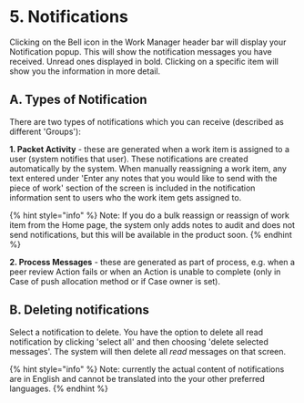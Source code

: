 # 5. Notifications

Clicking on the Bell icon in the Work Manager header bar will display your Notification popup. This will show the notification messages you have received. Unread ones displayed in bold. Clicking on a specific item will show you the information in more detail.

## A. Types of Notification

There are two types of notifications which you can receive \(described as different 'Groups'\):

**1. Packet Activity** - these are generated when a work item is assigned to a user \(system notifies that user\). These notifications are created automatically by the system. When manually reassigning a work item, any text entered under 'Enter any notes that you would like to send with the piece of work' section of the screen is included in the notification information sent to users who the work item gets assigned to.

{% hint style="info" %}
Note: If you do a bulk reassign or reassign of work item from the Home page, the system only adds notes to audit and does not send notifications, but this will be available in the product soon.
{% endhint %}

**2. Process Messages** - these are generated as part of process, e.g. when a peer review Action fails or when an Action is unable to complete \(only in Case of push allocation method or if Case owner is set\).

## B. Deleting notifications

Select a notification to delete. You have the option to delete all read notification by clicking 'select all' and then choosing 'delete selected messages'. The system will then delete all _read_ messages on that screen.

{% hint style="info" %}
Note: currently the actual content of notifications are in English and cannot be translated into the your other preferred languages.
{% endhint %}

